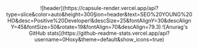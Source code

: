 <div align="center">
![header](https://capsule-render.vercel.app/api?type=slice&color=auto&height=300&section=header&text=SEO%20YOUNG%20HO&desc=Positive%20Developer!&descSize=25&fontAlignY=30&descAlignY=45&fontSize=50&rotate=19&fontAlign=70&descAlign=79.3)
![Anurag's GitHub stats](https://github-readme-stats.vercel.app/api?username=0Hoxy&theme=default&show_icons=true)
</div>
